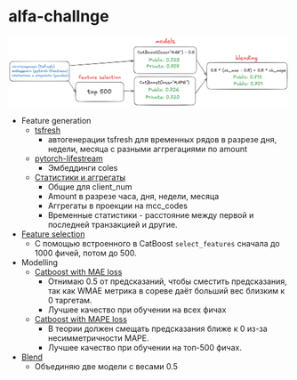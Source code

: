 # alfa-challnge

![alt text](docs/image.png)

- Feature generation
  - [tsfresh](alfa_challenge/features_tsfresh.ipynb)
    - автогенерации tsfresh для временных рядов в разрезе дня, недели, месяца с разными аггрегациями по amount
  - [pytorch-lifestream](alfa_challenge/features_coles.ipynb)
    - Эмбеддинги coles
  - [Статистики и аггрегаты](alfa_challenge/features_aggs.ipynb)
    - Общие для client_num
    - Amount в разрезе часа, дня, недели, месяца
    - Аггрегаты в проекции на mcc_codes
    - Временные статистики - расстояние между первой и последней транзакцией и другие.
- [Feature selection](alfa_challenge/feature_selection.ipynb)
  - С помощью встроенного в CatBoost `select_features` сначала до 1000 фичей, потом до 500.
- Modelling
  - [Catboost with MAE loss](alfa_challenge/modelling_catboost_MAE.ipynb)
    - Отнимаю 0.5 от предсказаний, чтобы сместить предсказания, так как WMAE метрика в сореве даёт больший вес близким к 0 таргетам.
    - Лучшее качество при обучении на всех фичах
  - [Catboost with MAPE loss](alfa_challenge/modelling_catboost_MAPE.ipynb)
    - В теории должен смещать предсказания ближе к 0 из-за несимметричности MAPE.
    - Лучшее качество при обучении на топ-500 фичах.
- [Blend](alfa_challenge/final_blend.ipynb)
  - Объединяю две модели с весами 0.5
